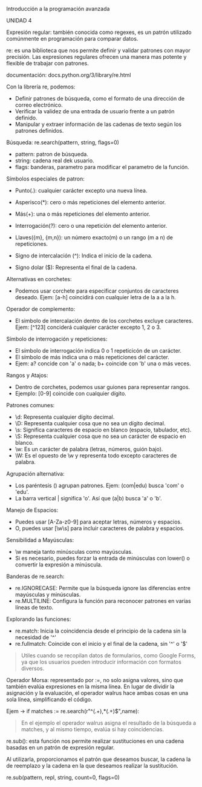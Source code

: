 Introducción a la programación avanzada

UNIDAD 4

Expresión regular: también conocida como regexes, es un patrón utilizado comúnmente en programación para comparar datos.

re: es una biblioteca que nos permite definir y validar patrones con mayor precisión. Las expresiones regulares ofrecen una manera mas potente y flexible de trabajar con patrones.

documentación: docs.python.org/3/library/re.html

Con la librería re, podemos:
- Definir patrones de búsqueda, como el formato de una dirección de correo electrónico.
- Verificar la validez de una entrada de usuario frente a un patrón definido.
- Manipular y extraer información de las cadenas de texto según los patrones definidos.

Búsqueda:
re.search(pattern, string, flags=0)

- pattern: patron de búsqueda.
- string: cadena real dek usuario.
- flags: banderas, parametro para modificar el parametro de la función.

Símbolos especiales de patron:
- Punto(.): cualquier carácter excepto una nueva línea.
- Asperisco(*): cero o más repeticiones del elemento anterior.
- Más(+): una o más repeticiones del elemento anterior.
- Interrogación(?): cero o una repetición del elemento anterior.
- Llaves({m}, {m,n}): un número exacto(m) o un rango (m a n) de repeticiones.

- Signo de intercalación (^): Indica el inicio de la cadena.
- Signo dolar ($): Representa el final de la cadena.

Alternativas en corchetes:
- Podemos usar corchete para especificar conjuntos de caracteres deseado. Ejem: [a-h] coincidirá con cualquier letra de la a a la h.

Operador de complemento:
- El simbolo de intercalación dentro de los corchetes excluye caracteres. Ejem: [^123] conciderá cualquier carácter excepto 1, 2 o 3.

Símbolo de interrogación y repeticiones:
- El símbolo de interrogación indica 0 o 1 repeticicón de un carácter.
- El símbolo de más indica una o más repeticiones del carácter.
- Ejem: a? concide con 'a' o nada; b+ coincide con 'b' una o más veces.

Rangos y Atajos:
- Dentro de corchetes, podemos usar guiones para representar rangos.
- Ejemplo: [0-9] coincide con cualquier dígito.

Patrones comunes:
- \d: Representa cualquier dígito decimal.
- \D: Representa cualquier cosa que no sea un dígito decimal.
- \s: Significa caracteres de espacio en blanco (espacio, tabulador, etc).
- \S: Representa cualquier cosa que no sea un carácter de espacio en blanco.
- \w: Es un carácter de palabra (letras, números, guión bajo).
- \W: Es el opuesto de \w y representa todo excepto caracteres de palabra.

Agrupación alternativa:
- Los paréntesis () agrupan patrones. Ejem: (com|edu) busca 'com' o 'edu'.
- La barra vertical | significa 'o'. Así que (a|b) busca 'a' o 'b'.

Manejo de Espacios:
- Puedes usar [A-Za-z0-9] para aceptar letras, números y espacios.
- O, puedes usar [\w\s] para incluir caracteres de palabra y espacios.

Sensibilidad a Mayúsculas:
- \w maneja tanto minúsculas como mayúsculas.
- Si es necesario, puedes forzar la entrada de minúsculas con lower() o convertir la expresión a minúscula.

Banderas de re.search:
- re.IGNORECASE: Permite que la búsqueda ignore las diferencias entre mayúsculas y minúsculas.
- re.MULTILINE: Configura la función para reconocer patrones en varias líneas de texto.

Explorando las funciones:
- re.match: Inicia la coincidencia desde el principio de la cadena sin la necesidad de '^'
- re.fullmatch: Coincide con el inicio y el final de la cadena, sin '^' o '$'

> Utiles cuando se recopilan datos de formularios, como Google Forms, ya que los usuarios pueden introducir información con formatos diversos.

Operador Morsa: representado por :=, no solo asigna valores, sino que también evalúa expresiones en la misma línea.
En lugar de dividir la asignación y la evaluación, el operador walrus hace ambas cosas en una sola línea, simplificando el código.

Ejem -> if matches := re.search(r"^(.+),*(.+)$",name):
> En el ejemplo el operador walrus asigna el resultado de la búsqueda a matches, y al mismo tiempo, evalúa si hay coincidencias.

re.sub(): esta función nos permite realizar sustituciones en una cadena basadas en un patrón de expresión regular. 

Al utilizarla, proporcionamos el patrón que deseamos buscar, la cadena la de reemplazo y la cadena en la que deseamos realizar la sustitución.

re.sub(pattern, repl, string, count=0, flags=0)